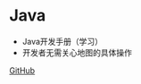 # Java

<!-- _coverpage.md -->

<!-- ![logo](/assets/images/logo.png) -->


- Java开发手册（学习）
- 开发者无需关心地图的具体操作

[GitHub](https://chiclaim.github.io/JavaTutorials)
<!--[开始](/zh-cn/introduction/install)-->

<!-- ![color](#e4fff7)-->